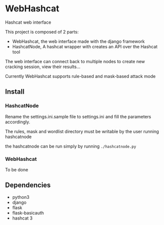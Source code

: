 # WebHashcat
Hashcat web interface

This project is composed of 2 parts: 
- WebHashcat, the web interface made with the django framework 
- HashcatNode, A hashcat wrapper with creates an API over the Hashcat tool

The web interface can connect back to multiple nodes to create new cracking session, view their results...

Currently WebHashcat supports rule-based and mask-based attack mode

## Install

### HashcatNode

Rename the settings.ini.sample file to settings.ini and fill the parameters accordingly.

The rules, mask and wordlist directory must be writable by the user running hashcatnode

the hashcatnode can be run simply by running `./hashcatnode.py`

### WebHashcat

To be done

## Dependencies

- python3
- django
- flask
- flask-basicauth
- hashcat 3
